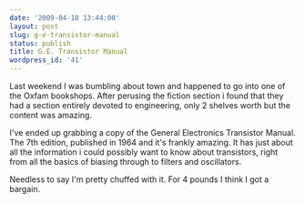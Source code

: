 ```yaml
---
date: '2009-04-18 13:44:00'
layout: post
slug: g-e-transistor-manual
status: publish
title: G.E. Transistor Manual
wordpress_id: '41'
---
```


Last weekend I was bumbling about town and happened to go into one of the Oxfam bookshops. After perusing the fiction section i found that they had a section entirely devoted to engineering, only 2 shelves worth but the content was amazing.  
  
I've ended up grabbing a copy of the General Electronics Transistor Manual. The 7th edition, published in 1964 and it's frankly amazing. It has just about all the information i could possibly want to know about transistors, right from all the basics of biasing through to filters and oscillators.  
  
Needless to say I'm pretty chuffed with it. For 4 pounds I think I got a bargain.
